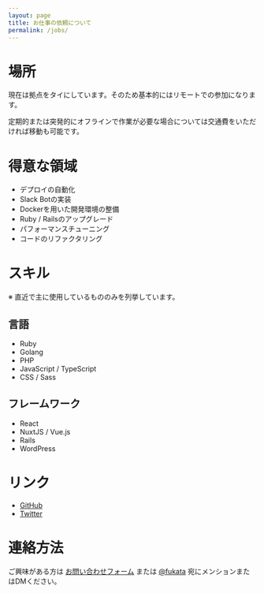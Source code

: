 ```yaml
---
layout: page
title: お仕事の依頼について
permalink: /jobs/
---
```


# 場所

現在は拠点をタイにしています。そのため基本的にはリモートでの参加になります。

定期的または突発的にオフラインで作業が必要な場合については交通費をいただければ移動も可能です。

# 得意な領域

- デプロイの自動化
- Slack Botの実装
- Dockerを用いた開発環境の整備
- Ruby / Railsのアップグレード
- パフォーマンスチューニング
- コードのリファクタリング

# スキル

※ 直近で主に使用しているもののみを列挙しています。

## 言語

- Ruby
- Golang
- PHP
- JavaScript / TypeScript
- CSS / Sass

## フレームワーク

- React
- NuxtJS / Vue.js
- Rails
- WordPress

# リンク

- [GitHub](https://github.com/fukata)
- [Twitter](https://twitter.com/fukata)

# 連絡方法

ご興味がある方は [お問い合わせフォーム](https://docs.google.com/forms/d/16vpVTsHdUbtdghLJl4k5l7UJ2HZxRD1O-ZfxoLT5yyw/) または [@fukata](https://twitter.com/fukata) 宛にメンションまたはDMください。
